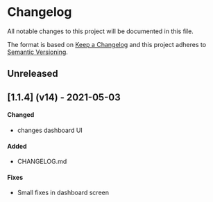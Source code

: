 # Changelog
All notable changes to this project will be documented in this file.

The format is based on [Keep a Changelog](http://keepachangelog.com/en/1.0.0/)
and this project adheres to [Semantic Versioning](http://semver.org/spec/v2.0.0.html).

## Unreleased

## [1.1.4] (v14) - 2021-05-03

#### Changed
- changes dashboard UI

#### Added
- CHANGELOG.md
#### Fixes
- Small fixes in dashboard screen
